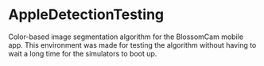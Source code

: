 # AppleDetectionTesting
Color-based image segmentation algorithm for the BlossomCam mobile app. This environment was made for testing the algorithm without having to wait a long time for the simulators to boot up.
